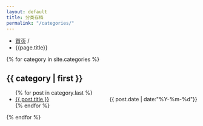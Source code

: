 ```yaml
---
layout: default
title: 分类存档
permalink: "/categories/"
---
```


<ul class="breadcrumb">
  <li><a href="/">首页</a> <span class="divider">/</span></li>
  <li class="active">{{page.title}}</li>
</ul>

{% for category in site.categories %}
<h2>{{ category | first }}</h2>
<ul class="articles">
  {% for post in category.last %}
    <li>
      <a class="post-link" href="{{ post.url }}" title="{{ post.title }}">{{ post.title }}</a>
      <time style="float:right;">{{ post.date | date:"%Y-%m-%d"}}</time>
    </li>
  {% endfor %}
</ul>
{% endfor %}
